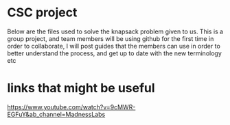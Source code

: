 # CSC project
Below are the files used to solve the knapsack problem given to us.
This is a group project, and team members will be using github for the first time in order to collaborate, I will post guides that the members can use in order to better understand the process, and get up to date with the new terminology etc

# links that might be useful
https://www.youtube.com/watch?v=9cMWR-EGFuY&ab_channel=MadnessLabs
